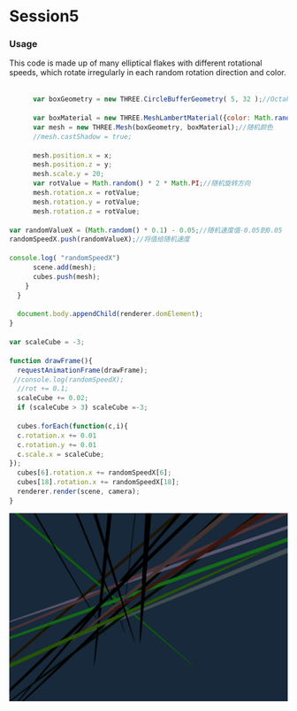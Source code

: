 Session5
========
### Usage ###

This code is made up of many elliptical flakes with different rotational speeds, which rotate irregularly in each random rotation direction and color.

```javascript

      var boxGeometry = new THREE.CircleBufferGeometry( 5, 32 );//OctahedronBufferGeometry(4);

      var boxMaterial = new THREE.MeshLambertMaterial({color: Math.random() * 0xFFFFFF});
      var mesh = new THREE.Mesh(boxGeometry, boxMaterial);//随机颜色
      //mesh.castShadow = true;

      mesh.position.x = x;
      mesh.position.z = y;
      mesh.scale.y = 20;
      var rotValue = Math.random() * 2 * Math.PI;//随机旋转方向
      mesh.rotation.x = rotValue;
      mesh.rotation.y = rotValue;
      mesh.rotation.z = rotValue;

var randomValueX = (Math.random() * 0.1) - 0.05;//随机速度值-0.05到0.05
randomSpeedX.push(randomValueX);//将值给随机速度

console.log( "randomSpeedX")
      scene.add(mesh);
      cubes.push(mesh);
    }
  }

  document.body.appendChild(renderer.domElement);
}

var scaleCube = -3;

function drawFrame(){
  requestAnimationFrame(drawFrame);
 //console.log(randomSpeedX);
  //rot += 0.1;
  scaleCube += 0.02;
  if (scaleCube > 3) scaleCube =-3;

  cubes.forEach(function(c,i){
  c.rotation.x += 0.01
  c.rotation.y += 0.01
  c.scale.x = scaleCube;
});
  cubes[6].rotation.x += randomSpeedX[6];
  cubes[18].rotation.x += randomSpeedX[18];
  renderer.render(scene, camera);
}

```
![image](https://github.com/845558128/DAT505_GitHub/blob/master/images/5.png)
